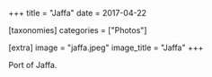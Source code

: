 +++
title = "Jaffa"
date = 2017-04-22

[taxonomies]
categories = ["Photos"]

[extra]
image = "jaffa.jpeg"
image_title = "Jaffa"
+++

Port of Jaffa.
